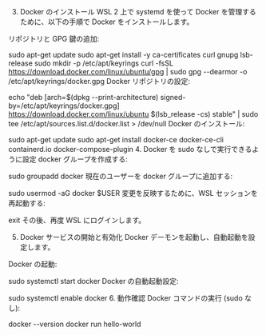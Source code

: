 3. Docker のインストール
WSL 2 上で systemd を使って Docker を管理するために、以下の手順で Docker をインストールします。

リポジトリと GPG 鍵の追加:

sudo apt-get update
sudo apt-get install -y ca-certificates curl gnupg lsb-release
sudo mkdir -p /etc/apt/keyrings
curl -fsSL https://download.docker.com/linux/ubuntu/gpg | sudo gpg --dearmor -o /etc/apt/keyrings/docker.gpg
Docker リポジトリの設定:

echo "deb [arch=$(dpkg --print-architecture) signed-by=/etc/apt/keyrings/docker.gpg] https://download.docker.com/linux/ubuntu $(lsb_release -cs) stable" | sudo tee /etc/apt/sources.list.d/docker.list > /dev/null
Docker のインストール:

sudo apt-get update
sudo apt-get install docker-ce docker-ce-cli containerd.io docker-compose-plugin
4. Docker を sudo なしで実行できるように設定
docker グループを作成する:

sudo groupadd docker
現在のユーザーを docker グループに追加する:

sudo usermod -aG docker $USER
変更を反映するために、WSL セッションを再起動する:

exit
その後、再度 WSL にログインします。

5. Docker サービスの開始と有効化
Docker デーモンを起動し、自動起動を設定します。

Docker の起動:

sudo systemctl start docker
Docker の自動起動設定:

sudo systemctl enable docker
6. 動作確認
Docker コマンドの実行 (sudo なし):

docker --version
docker run hello-world
